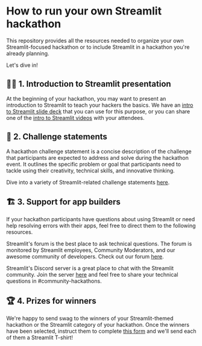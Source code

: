 # How to run your own Streamlit hackathon 

This repository provides all the resources needed to organize your own Streamlit-focused hackathon or to include Streamlit in a hackathon you're already planning.

Let's dive in!

## 🧑‍🏫 1. Introduction to Streamlit presentation
At the beginning of your hackathon, you may want to present an introduction to Streamlit to teach your hackers the basics. We have an [intro to Streamlit slide deck](Intro_to_Streamlit.pptx) that you can use for this purpose, or you can share one of the [intro to Streamlit videos](https://github.com/carolinedlu/streamlit-hackathon/blob/main/videos.md) with your attendees.

## 📝 2. Challenge statements
A hackathon challenge statement is a concise description of the challenge that participants are expected to address and solve during the hackathon event. It outlines the specific problem or goal that participants need to tackle using their creativity, technical skills, and innovative thinking.

Dive into a variety of Streamlit-related challenge statements [here](https://github.com/carolinedlu/streamlit-hackathon/tree/main/challenge-statements).

## 🏗️ 3. Support for app builders
If your hackathon participants have questions about using Streamlit or need help resolving errors with their apps, feel free to direct them to the following resources.

Streamlit's forum is the best place to ask technical questions. The forum is monitored by Streamlit employees, Community Moderators, and our awesome community of developers. Check out our forum [here](https://discuss.streamlit.io/).

Streamlit's Discord server is a great place to chat with the Streamlit community. Join the server [here](https://discord.gg/bTz5EDYh9Z) and feel free to share your technical questions in #community-hackathons.

## 🏆 4. Prizes for winners
We're happy to send swag to the winners of your Streamlit-themed hackathon or the Streamlit category of your hackathon. Once the winners have been selected, instruct them to complete [this form](https://forms.streamlit.io/community-hackathons) and we'll send each of them a Streamlit T-shirt!
